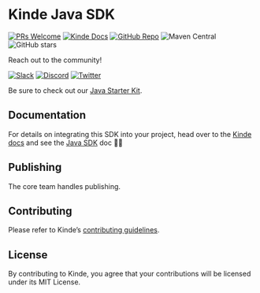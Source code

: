 # Kinde Java SDK

[![PRs Welcome](https://img.shields.io/badge/✋%20PRs-Welcome-darkred.svg?style=flat-square)](https://makeapullrequest.com) [![Kinde Docs](https://img.shields.io/badge/🅺%20Kinde-Java%20SDK%20Docs-blue)](https://kinde.com/docs/developer-tools/java-sdk/) [![GitHub Repo](https://img.shields.io/badge/GitHub-Starter%20Kit-darkred?logo=github)](https://github.com/kinde-starter-kits/kinde-java-starter-kit/) ![Maven Central](https://img.shields.io/maven-central/v/com.kinde/java-sdk.svg)
![GitHub stars](https://img.shields.io/github/stars/kinde-oss/kinde-java-sdk.svg?style=social&label=Star)

Reach out to the community!

[![Slack](https://img.shields.io/badge/Slack-Kinde-white.svg?logo=slack)](https://thekindecommunity.slack.com) [![Discord](https://img.shields.io/discord/1070212618549219328.svg?label=&logo=discord&logoColor=ffffff&color=7389D8&labelColor=6A7EC2)](https://discord.gg/QBf5mAwk) [![Twitter](https://img.shields.io/twitter/url/http/shields.io.svg?style=social)](https://twitter.com/HeyKinde)

Be sure to check out our [Java Starter Kit](https://github.com/kinde-starter-kits/kinde-java-starter-kit).


## Documentation

For details on integrating this SDK into your project, head over to the [Kinde docs](https://kinde.com/docs/) and see the [Java SDK](https://kinde.com/docs/developer-tools/java-sdk) doc 👍🏼

## Publishing

The core team handles publishing.

## Contributing

Please refer to Kinde’s [contributing guidelines](https://github.com/kinde-oss/.github/blob/489e2ca9c3307c2b2e098a885e22f2239116394a/CONTRIBUTING.md).

## License

By contributing to Kinde, you agree that your contributions will be licensed under its MIT License.


